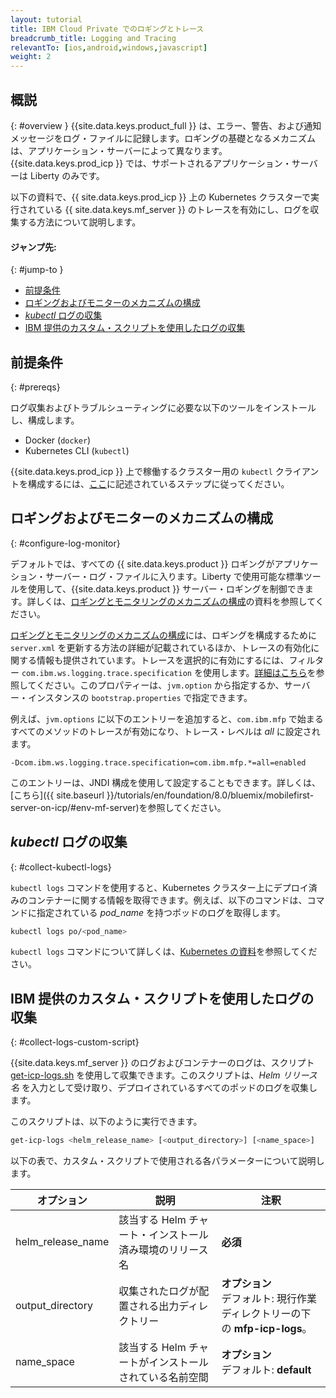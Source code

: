 ```yaml
---
layout: tutorial
title: IBM Cloud Private でのロギングとトレース
breadcrumb_title: Logging and Tracing
relevantTo: [ios,android,windows,javascript]
weight: 2
---
```

<!-- NLS_CHARSET=UTF-8 -->
## 概説
{: #overview }
{{site.data.keys.product_full }} は、エラー、警告、および通知メッセージをログ・ファイルに記録します。ロギングの基礎となるメカニズムは、アプリケーション・サーバーによって異なります。{{site.data.keys.prod_icp }} では、サポートされるアプリケーション・サーバーは Liberty のみです。

以下の資料で、{{ site.data.keys.prod_icp }} 上の Kubernetes クラスターで実行されている {{ site.data.keys.mf_server }} のトレースを有効にし、ログを収集する方法について説明します。


#### ジャンプ先:
{: #jump-to }
* [前提条件](#prereqs)
* [ロギングおよびモニターのメカニズムの構成](#configure-log-monitor)
* [*kubectl* ログの収集](#collect-kubectl-logs)
* [IBM 提供のカスタム・スクリプトを使用したログの収集](#collect-logs-custom-script)


## 前提条件
{: #prereqs}

ログ収集およびトラブルシューティングに必要な以下のツールをインストールし、構成します。
* Docker (`docker`)
* Kubernetes CLI (`kubectl`)

{{site.data.keys.prod_icp }} 上で稼働するクラスター用の `kubectl` クライアントを構成するには、[ここ](https://www.ibm.com/support/knowledgecenter/en/SSBS6K_2.1.0/manage_cluster/cfc_cli.html)に記述されているステップに従ってください。


## ロギングおよびモニターのメカニズムの構成
{: #configure-log-monitor}

デフォルトでは、すべての {{ site.data.keys.product }} ロギングがアプリケーション・サーバー・ログ・ファイルに入ります。Liberty で使用可能な標準ツールを使用して、{{site.data.keys.product }} サーバー・ロギングを制御できます。詳しくは、[ロギングとモニタリングのメカニズムの構成](https://www.ibm.com/support/knowledgecenter/en/SSHS8R_8.0.0/com.ibm.worklight.installconfig.doc/admin/r_logging_and_monitoring_mechanisms.html)の資料を参照してください。

[ロギングとモニタリングのメカニズムの構成](https://www.ibm.com/support/knowledgecenter/en/SSHS8R_8.0.0/com.ibm.worklight.installconfig.doc/admin/r_logging_and_monitoring_mechanisms.html)には、ロギングを構成するために `server.xml` を更新する方法の詳細が記載されているほか、トレースの有効化に関する情報も提供されています。トレースを選択的に有効にするには、フィルター `com.ibm.ws.logging.trace.specification` を使用します。[詳細はこちら](https://www.ibm.com/support/knowledgecenter/en/SSEQTP_8.5.5/com.ibm.websphere.wlp.doc/ae/rwlp_logging.html)を参照してください。このプロパティーは、`jvm.option` から指定するか、サーバー・インスタンスの `bootstrap.properties` で指定できます。

例えば、`jvm.options` に以下のエントリーを追加すると、`com.ibm.mfp` で始まるすべてのメソッドのトレースが有効になり、トレース・レベルは *all* に設定されます。
```
-Dcom.ibm.ws.logging.trace.specification=com.ibm.mfp.*=all=enabled
```
このエントリーは、JNDI 構成を使用して設定することもできます。詳しくは、[こちら]({{ site.baseurl }}/tutorials/en/foundation/8.0/bluemix/mobilefirst-server-on-icp/#env-mf-server)を参照してください。


## *kubectl* ログの収集
{: #collect-kubectl-logs}

`kubectl logs` コマンドを使用すると、Kubernetes クラスター上にデプロイ済みのコンテナーに関する情報を取得できます。例えば、以下のコマンドは、コマンドに指定されている *pod_name* を持つポッドのログを取得します。

```bash
kubectl logs po/<pod_name>
```
`kubectl logs` コマンドについて詳しくは、[Kubernetes の資料](https://kubernetes-v1-4.github.io/docs/user-guide/kubectl/kubectl_logs/)を参照してください。

## IBM 提供のカスタム・スクリプトを使用したログの収集
{: #collect-logs-custom-script}

{{site.data.keys.mf_server }} のログおよびコンテナーのログは、スクリプト [get-icp-logs.sh](get-icp-logs.sh) を使用して収集できます。このスクリプトは、*Helm リリース名* を入力として受け取り、デプロイされているすべてのポッドのログを収集します。

このスクリプトは、以下のように実行できます。
```bash
get-icp-logs <helm_release_name> [<output_directory>] [<name_space>]
```
以下の表で、カスタム・スクリプトで使用される各パラメーターについて説明します。

| オプション | 説明 | 注釈 |
|--------|-------------|---------|
| helm_release_name | 該当する Helm チャート・インストール済み環境のリリース名 | **必須** |
| output_directory | 収集されたログが配置される出力ディレクトリー | **オプション**<br/>デフォルト: 現行作業ディレクトリーの下の **mfp-icp-logs**。 |
| name_space | 該当する Helm チャートがインストールされている名前空間 | **オプション**<br/>デフォルト: **default** |

